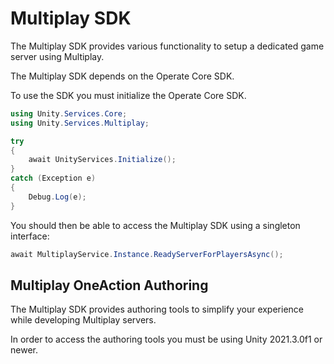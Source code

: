 # Multiplay SDK

The Multiplay SDK provides various functionality to setup a dedicated game server using Multiplay.

The Multiplay SDK depends on the Operate Core SDK.

To use the SDK you must initialize the Operate Core SDK.

```csharp
using Unity.Services.Core;
using Unity.Services.Multiplay;
```

```csharp
try
{
    await UnityServices.Initialize();
}
catch (Exception e)
{
    Debug.Log(e);
}
```

You should then be able to access the Multiplay SDK using a singleton interface:

```csharp
await MultiplayService.Instance.ReadyServerForPlayersAsync();
```

## Multiplay OneAction Authoring

The Multiplay SDK provides authoring tools to simplify your experience 
while developing Multiplay servers. 

In order to access the authoring tools you must be using Unity 2021.3.0f1 or newer. 

